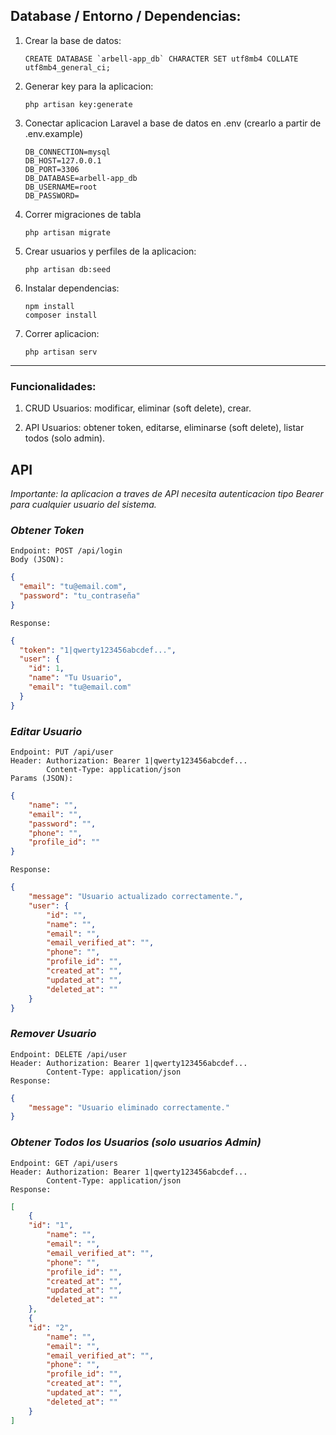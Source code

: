 ## Database / Entorno / Dependencias:

1) Crear la base de datos:

    ```
    CREATE DATABASE `arbell-app_db` CHARACTER SET utf8mb4 COLLATE utf8mb4_general_ci;
    ```

2) Generar key para la aplicacion:

    ```
    php artisan key:generate
    ```

3) Conectar aplicacion Laravel a base de datos en .env (crearlo a partir de .env.example)

    ```
    DB_CONNECTION=mysql
    DB_HOST=127.0.0.1
    DB_PORT=3306
    DB_DATABASE=arbell-app_db
    DB_USERNAME=root
    DB_PASSWORD=
    ```

4) Correr migraciones de tabla

    ```
    php artisan migrate
    ```

5) Crear usuarios y perfiles de la aplicacion:

    ```
    php artisan db:seed
    ```

6) Instalar dependencias:

    ```
    npm install
    composer install
    ```

7) Correr aplicacion:

    ```
    php artisan serv
    ```

-----------------------------------------------------------------

### Funcionalidades:

1) CRUD Usuarios: modificar, eliminar (soft delete), crear.

2) API Usuarios: obtener token, editarse, eliminarse (soft delete), listar todos (solo admin).

## API
_Importante: la aplicacion a traves de API necesita autenticacion tipo Bearer para cualquier usuario del sistema._

### _Obtener Token_
    Endpoint: POST /api/login
    Body (JSON):
```json
{
  "email": "tu@email.com",
  "password": "tu_contraseña"
}
```
    Response:
```json
{
  "token": "1|qwerty123456abcdef...",
  "user": {
    "id": 1,
    "name": "Tu Usuario",
    "email": "tu@email.com"
  }
}
```

### _Editar Usuario_
    Endpoint: PUT /api/user
    Header: Authorization: Bearer 1|qwerty123456abcdef...
            Content-Type: application/json
    Params (JSON):
```json
{
    "name": "",
    "email": "",
    "password": "",
    "phone": "",
    "profile_id": ""
}
```
    Response:
```json
{
    "message": "Usuario actualizado correctamente.",
    "user": {
        "id": "",
        "name": "",
        "email": "",
        "email_verified_at": "",
        "phone": "",
        "profile_id": "",
        "created_at": "",
        "updated_at": "",
        "deleted_at": ""
    }
}
```

### _Remover Usuario_
    Endpoint: DELETE /api/user
    Header: Authorization: Bearer 1|qwerty123456abcdef...
            Content-Type: application/json
    Response:
```json
{
    "message": "Usuario eliminado correctamente."
}
```

### _Obtener Todos los Usuarios (solo usuarios Admin)_
    Endpoint: GET /api/users
    Header: Authorization: Bearer 1|qwerty123456abcdef...
            Content-Type: application/json
    Response:
```json
[
    {
    "id": "1",
        "name": "",
        "email": "",
        "email_verified_at": "",
        "phone": "",
        "profile_id": "",
        "created_at": "",
        "updated_at": "",
        "deleted_at": "" 
    },
    {
    "id": "2",
        "name": "",
        "email": "",
        "email_verified_at": "",
        "phone": "",
        "profile_id": "",
        "created_at": "",
        "updated_at": "",
        "deleted_at": "" 
    }
]
```